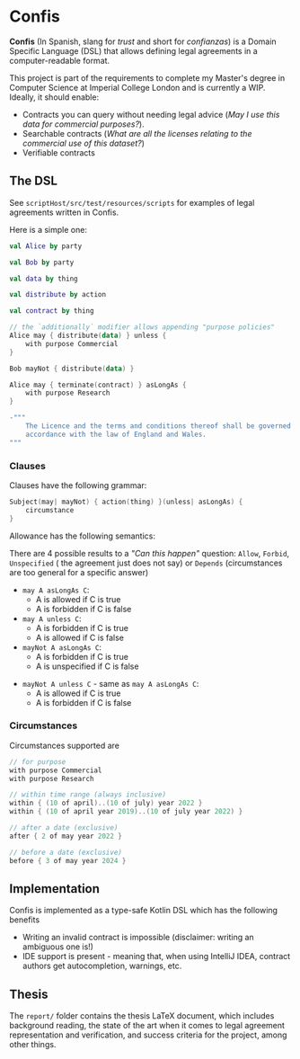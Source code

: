 # Confis

**Confis** (In Spanish, slang for _trust_ and short for _confianzas_) is a Domain Specific
Language (DSL) that allows defining legal agreements in a computer-readable format.

This project is part of the requirements to complete my Master's degree in Computer Science at
Imperial College London and is currently a WIP. Ideally, it should enable:

- Contracts you can query without needing legal advice (_May I use this data for commercial
  purposes?_).
- Searchable contracts (_What are all the licenses relating to the commercial use of this dataset?_)
- Verifiable contracts

## The DSL

See `scriptHost/src/test/resources/scripts` for examples of legal agreements written in Confis.

Here is a simple one:

```kotlin
val Alice by party

val Bob by party

val data by thing

val distribute by action

val contract by thing

// the `additionally` modifier allows appending "purpose policies"
Alice may { distribute(data) } unless {
    with purpose Commercial
}

Bob mayNot { distribute(data) }

Alice may { terminate(contract) } asLongAs {
    with purpose Research
}

-"""
    The Licence and the terms and conditions thereof shall be governed and construed in
    accordance with the law of England and Wales.
"""

```

### Clauses

Clauses have the following grammar:

```kotlin
Subject(may| mayNot) { action(thing) }(unless| asLongAs) {
    circumstance
}
```

Allowance has the following semantics:

There are 4 possible results to a _"Can this happen"_ question: `Allow`, `Forbid`, `Unspecified` (
the agreement just does not say) or `Depends` (circumstances are too general for a specific answer)

- `may A asLongAs C`:
    - A is allowed if C is true
    - A is forbidden if C is false
- `may A unless C`:
    - A is forbidden if C is true
    - A is allowed if C is false
- `mayNot A asLongAs C`:
    - A is forbidden if C is true
    - A is unspecified if C is false

[//]: # (- `mayNot A whenNot C`:)

[//]: # (    - A is unspecified if C is true)

[//]: # (    - A is forbidden if C is false)

- `mayNot A unless C` - same as `may A asLongAs C`:
    - A is allowed if C is true
    - A is forbidden if C is false

### Circumstances

Circumstances supported are

```kotlin
// for purpose
with purpose Commercial
with purpose Research

// within time range (always inclusive)
within { (10 of april)..(10 of july) year 2022 }
within { (10 of april year 2019)..(10 of july year 2022) }

// after a date (exclusive)
after { 2 of may year 2022 }

// before a date (exclusive)
before { 3 of may year 2024 }
```

## Implementation

Confis is implemented as a type-safe Kotlin DSL which has the following benefits

- Writing an invalid contract is impossible (disclaimer: writing an ambiguous one is!)
- IDE support is present - meaning that, when using IntelliJ IDEA, contract authors get
  autocompletion, warnings, etc.

## Thesis

The `report/` folder contains the thesis LaTeX document, which includes background reading, the
state of the art when it comes to legal agreement representation and verification, and success
criteria for the project, among other things.
